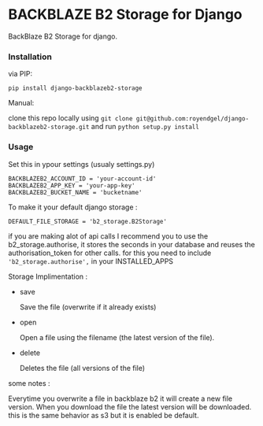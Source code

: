 BACKBLAZE B2 Storage for Django
================================

BackBlaze B2 Storage for django.

### Installation

via PIP:

    pip install django-backblazeb2-storage

Manual:

clone this repo locally using `git clone git@github.com:royendgel/django-backblazeb2-storage.git`
and run `python setup.py install`

### Usage

Set this in ypour settings (usualy settings.py)

    BACKBLAZEB2_ACCOUNT_ID = 'your-account-id'
    BACKBLAZEB2_APP_KEY = 'your-app-key'
    BACKBLAZEB2_BUCKET_NAME = 'bucketname'

To make it your default django storage : 


    DEFAULT_FILE_STORAGE = 'b2_storage.B2Storage'


if you are making alot of api calls I recommend you to use the b2_storage.authorise,
it stores the seconds in your database and reuses the authorisation_token for other calls.
for this you need to include `'b2_storage.authorise',` in your INSTALLED_APPS

Storage Implimentation : 

- save

    Save the file (overwrite if it already exists)

- open

    Open a file using the filename (the latest version of the file).

- delete

    Deletes the file (all versions of the file)
    

some notes :

Everytime you overwrite a file in backblaze b2 it will create a new file version.
When you download the file the latest version will be downloaded. 
this is the same behavior as s3 but it is enabled be default.
